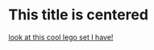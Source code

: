 <html>
<h1 al="center">This title is centered</h1>


<p><a href="/images/IMG_3091.jpg">look at this cool lego set I have!</a>  </p>
</html>

